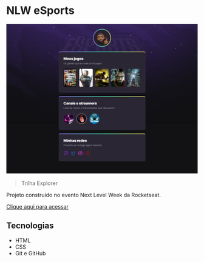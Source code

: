 # NLW eSports

![preview](./.github/preview.png)

>Trilha Explorer

Projeto construído no evento Next Level Week da Rocketseat.

[Clique aqui para acessar](https://diegosantiago92.github.io/nlwesports/)

##  Tecnologias

- HTML
- CSS
- Git e GitHub








